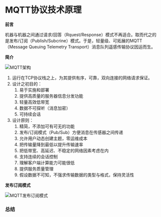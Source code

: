 # MQTT协议技术原理

**前言**

机器与机器之间通过请求/回答（Rquest/Response）模式不再适合。取而代之的是发布/订阅（Publish/Subcrine）模式。于是，轻量级、可拓展的MQTT（Message Queuing  Telemetry Transport）消息队列遥感传输协议因运而生。

**简介**

![MQTT架构](../img/mqtt/mqtt架构.png)

1. 运行在TCP协议栈之上，为其提供有序，可靠，双向连接的网络请求保证。
2. 设计之初目的：
    1. 易于实施和部署
    2. 提供高质量的服务器信息分发功能
    3. 轻量高效低带宽
    4. 数据不可探听（消息加密）
    5. 可持续会话
3. 设计原则：
    1. 精简，不添加可有可无的功能
    2. 发布/订阅模式（Pub/Sub）方便消息在传感器之间传递
    3. 允许用户动态创建主题，零运维成本
    4. 把传输量降到最低以提升传输速率
    5. 把低带宽、高延迟、不稳定的网络因素考虑在内
    6. 支持连续的会话控制
    7. 理解客户端计算能力可能很低
    8. 提供服务质量管理
    9. 假设数据不可知，不强求传输数据的类型与格式，保持灵活性

**发布订阅模式**

![MQTT发布订阅模式](../img/mqtt/发布订阅模式.png)

### 总结